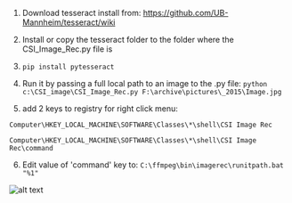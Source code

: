 1. Download tesseract install from:
   https://github.com/UB-Mannheim/tesseract/wiki

2. Install or copy the tesseract folder to the folder where the CSI_Image_Rec.py file is
3. ```pip install pytesseract```

4. Run it by passing a full local path to an image to the .py file:
       ```python c:\CSI_image\CSI_Image_Rec.py F:\archive\pictures\_2015\Image.jpg```


5. add 2 keys to registry for right click menu:
 
```Computer\HKEY_LOCAL_MACHINE\SOFTWARE\Classes\*\shell\CSI Image Rec```

```Computer\HKEY_LOCAL_MACHINE\SOFTWARE\Classes\*\shell\CSI Image Rec\command```

6. Edit value of 'command' key to:
```C:\ffmpeg\bin\imagerec\runitpath.bat "%1"```


![alt text](https://raw.githubusercontent.com/n0x5/CSI-Image-Viewer-with-OCR/main/csi2.jpg)
